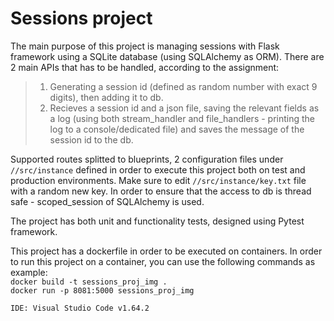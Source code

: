 # Sessions project


The main purpose of this project is managing sessions with Flask framework using a SQLite database (using SQLAlchemy as ORM).
There are 2 main APIs that has to be handled, according to the assignment:


>1. Generating a  session id (defined as random number with exact 9 digits), then adding it to db.
>2. Recieves a session id and a json file, saving the relevant fields as a log (using both stream_handler and file_handlers - printing the log to a console/dedicated file) and saves the message of the session id to the db.

Supported routes splitted to blueprints, 2 configuration files under `//src/instance` defined in order to execute this project both on test and production environments.
Make sure to edit `//src/instance/key.txt` file with a random new key.
In order to ensure that the access to db is thread safe - scoped_session of SQLAlchemy is used.

The project has both unit and functionality tests, designed using Pytest framework.

This project has a dockerfile in order to be executed on containers.
In order to run this project on a container, you can use the following commands as example:  
`docker build -t sessions_proj_img .`  
`docker run -p 8081:5000 sessions_proj_img`
  
  
`IDE: Visual Studio Code v1.64.2`
